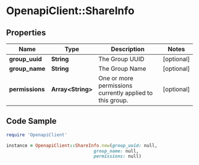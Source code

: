 # OpenapiClient::ShareInfo

## Properties

Name | Type | Description | Notes
------------ | ------------- | ------------- | -------------
**group_uuid** | **String** | The Group UUID | [optional] 
**group_name** | **String** | The Group Name | [optional] 
**permissions** | **Array&lt;String&gt;** | One or more permissions currently applied to this group. | [optional] 

## Code Sample

```ruby
require 'OpenapiClient'

instance = OpenapiClient::ShareInfo.new(group_uuid: null,
                                 group_name: null,
                                 permissions: null)
```


